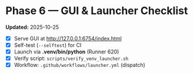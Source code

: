 # Phase 6 — GUI & Launcher Checklist

**Updated:** 2025-10-25

- [x] Serve GUI at http://127.0.0.1:6754/index.html
- [x] Self-test (`--selftest`) for CI
- [x] Launch via **.venv/bin/python** (Runner 620)
- [x] Verify script: `scripts/verify_venv_launcher.sh`
- [x] Workflow: `.github/workflows/launcher.yml` (dispatch)
